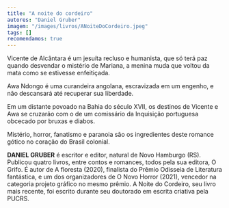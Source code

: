 ```yaml
---
title: "A noite do cordeiro"
autores: "Daniel Gruber"
imagem: "/images/livros/ANoiteDoCordeiro.jpeg"
tags: []
recomendamos: true
---
```


Vicente de Alcântara é um jesuíta recluso e humanista, que só terá paz quando desvendar o mistério de Mariana, a menina muda que voltou da mata como se estivesse enfeitiçada.

Awa Ndongo é uma curandeira angolana, escravizada em um
engenho, e não descansará até recuperar sua liberdade.

Em um distante povoado na Bahia do século XVII, os destinos de Vicente e Awa se cruzarão com o de um comissário da Inquisição portuguesa obcecado por bruxas e diabos.

Mistério, horror, fanatismo e paranoia são os ingredientes deste romance gótico no coração do Brasil colonial.

**DANIEL GRUBER** é escritor e editor, natural de Novo Hamburgo (RS). Publicou quatro livros, entre contos e romances, todos pela sua editora, O Grifo. É autor de A floresta (2020), finalista do Prêmio Odisseia de Literatura fantástica, e um dos organizadores de O Novo Horror (2021), vencedor na categoria projeto gráfico no mesmo prêmio. A Noite do Cordeiro, seu livro mais recente, foi escrito durante seu doutorado em escrita criativa pela PUCRS.
